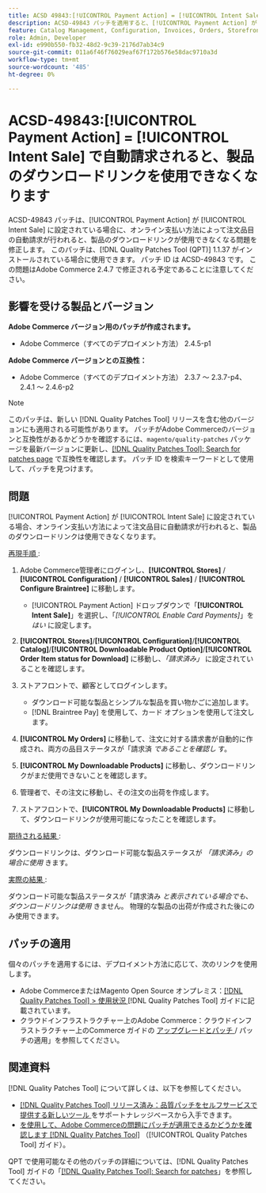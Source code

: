 ```yaml
---
title: ACSD 49843:[!UICONTROL Payment Action] = [!UICONTROL Intent Sale] で自動請求後、製品のダウンロードリンクを使用できません
description: ACSD-49843 パッチを適用すると、[!UICONTROL Payment Action] が [!UICONTROL Intent Sale] に設定されている場合に、オンライン支払い方法によって注文された商品が自動請求された後に商品のダウンロードリンクが使用できなくなるAdobe Commerceの問題を修正できます。
feature: Catalog Management, Configuration, Invoices, Orders, Storefront
role: Admin, Developer
exl-id: e990b550-fb32-48d2-9c39-2176d7ab34c9
source-git-commit: 011a6f46f76029eaf67f172b576e58dac9710a3d
workflow-type: tm+mt
source-wordcount: '485'
ht-degree: 0%

---
```


# ACSD-49843:[!UICONTROL Payment Action] = [!UICONTROL Intent Sale] で自動請求されると、製品のダウンロードリンクを使用できなくなります

ACSD-49843 パッチは、[!UICONTROL Payment Action] が [!UICONTROL Intent Sale] に設定されている場合に、オンライン支払い方法によって注文品目の自動請求が行われると、製品のダウンロードリンクが使用できなくなる問題を修正します。 このパッチは、[!DNL Quality Patches Tool (QPT)] 1.1.37 がインストールされている場合に使用できます。 パッチ ID は ACSD-49843 です。 この問題はAdobe Commerce 2.4.7 で修正される予定であることに注意してください。

## 影響を受ける製品とバージョン

**Adobe Commerce バージョン用のパッチが作成されます。**

* Adobe Commerce（すべてのデプロイメント方法） 2.4.5-p1

**Adobe Commerce バージョンとの互換性：**

* Adobe Commerce（すべてのデプロイメント方法） 2.3.7 ～ 2.3.7-p4、2.4.1 ～ 2.4.6-p2

>[!NOTE]
>
>このパッチは、新しい [!DNL Quality Patches Tool] リリースを含む他のバージョンにも適用される可能性があります。 パッチがAdobe Commerceのバージョンと互換性があるかどうかを確認するには、`magento/quality-patches` パッケージを最新バージョンに更新し、[[!DNL Quality Patches Tool]: Search for patches page](https://experienceleague.adobe.com/tools/commerce-quality-patches/index.html?lang=ja) で互換性を確認します。 パッチ ID を検索キーワードとして使用して、パッチを見つけます。

## 問題

[!UICONTROL Payment Action] が [!UICONTROL Intent Sale] に設定されている場合、オンライン支払い方法によって注文品目に自動請求が行われると、製品のダウンロードリンクは使用できなくなります。

<u> 再現手順 </u>:

1. Adobe Commerce管理者にログインし、**[!UICONTROL Stores]** / **[!UICONTROL Configuration]** / **[!UICONTROL Sales]** / **[!UICONTROL Configure Braintree]** に移動します。

   * [!UICONTROL Payment Action] ドロップダウンで「**[!UICONTROL Intent Sale]**」を選択し、「*[!UICONTROL Enable Card Payments]*」を *はい* に設定します。

1. **[!UICONTROL Stores]**/**[!UICONTROL Configuration]**/**[!UICONTROL Catalog]**/**[!UICONTROL Downloadable Product Option]**/**[!UICONTROL Order Item status for Download]** に移動し、*「請求済み」* に設定されていることを確認します。
1. ストアフロントで、顧客としてログインします。

   * ダウンロード可能な製品とシンプルな製品を買い物かごに追加します。
   * [!DNL Braintree Pay] を使用して、カード オプションを使用して注文します。

1. **[!UICONTROL My Orders]** に移動して、注文に対する請求書が自動的に作成され、両方の品目ステータスが「請求済 *であることを確認し* す。
1. **[!UICONTROL My Downloadable Products]** に移動し、ダウンロードリンクがまだ使用できないことを確認します。
1. 管理者で、その注文に移動し、その注文の出荷を作成します。
1. ストアフロントで、**[!UICONTROL My Downloadable Products]** に移動して、ダウンロードリンクが使用可能になったことを確認します。

<u> 期待される結果 </u>:

ダウンロードリンクは、ダウンロード可能な製品ステータスが *「請求済み」の場合に使用* きます。

<u> 実際の結果 </u>:

ダウンロード可能な製品ステータスが「請求済み *と表示されている場合でも、ダウンロードリンクは使用* きません。 物理的な製品の出荷が作成された後にのみ使用できます。

## パッチの適用

個々のパッチを適用するには、デプロイメント方法に応じて、次のリンクを使用します。

* Adobe CommerceまたはMagento Open Source オンプレミス：[[!DNL Quality Patches Tool] > 使用状況 ](/help/tools/quality-patches-tool/usage.md) [!DNL Quality Patches Tool] ガイドに記載されています。
* クラウドインフラストラクチャー上のAdobe Commerce：クラウドインフラストラクチャー上のCommerce ガイドの [ アップグレードとパッチ ](https://experienceleague.adobe.com/docs/commerce-cloud-service/user-guide/develop/upgrade/apply-patches.html?lang=ja)/ パッチの適用」を参照してください。

## 関連資料

[!DNL Quality Patches Tool] について詳しくは、以下を参照してください。

* [[!DNL Quality Patches Tool]  リリース済み：品質パッチをセルフサービスで提供する新しいツール ](https://experienceleague.adobe.com/ja/docs/commerce-operations/tools/quality-patches-tool/quality-patches-tool-to-self-serve-quality-patches) をサポートナレッジベースから入手できます。
* [ を使用して、Adobe Commerceの問題にパッチが適用できるかどうかを確認します  [!DNL Quality Patches Tool]](/help/tools/quality-patches-tool/patches-available-in-qpt/check-patch-for-magento-issue-with-magento-quality-patches.md) （[!UICONTROL Quality Patches Tool] ガイド）。


QPT で使用可能なその他のパッチの詳細については、[!DNL Quality Patches Tool] ガイドの「[[!DNL Quality Patches Tool]: Search for patches](https://experienceleague.adobe.com/tools/commerce-quality-patches/index.html?lang=ja)」を参照してください。
